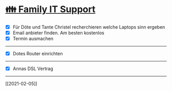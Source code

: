# [:family: Family IT Support](#DONE:7.450580596923828e-8)
- [x] Für Döte und Tante Christel recherchieren welche Laptops sinn ergeben 
- [x] Email anbieter finden. Am besten kostenlos
- [x] Termin ausmachen
---
- [x] Dotes Router einrichten
---
- [x] Annas DSL Vertrag
---
[[2021-02-05]]
<!-- + --> 
<!-- due:2021-02-11 -->
<!-- created:2021-02-04T18:55:29.921Z completed:2021-02-26T10:06:41.477Z -->